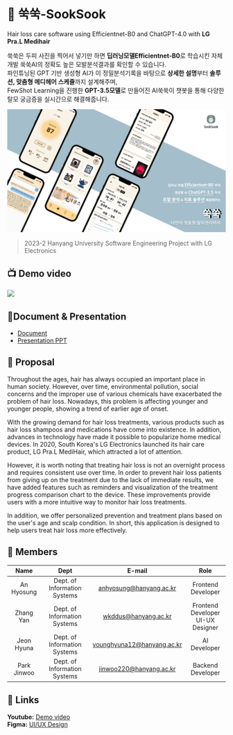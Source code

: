 # 🌱 쑥쑥-SookSook
Hair loss care software using Efficientnet-B0 and ChatGPT-4.0 with **LG Pra.L Medihair**  

쑥쑥은 두피 사진을 찍어서 넣기만 하면 **딥러닝모델Efficientnet-B0**로 학습시킨 자체개발 쑥쑥AI의 정확도 높은 모발분석결과를 확인할 수 있습니다.   
파인튜닝된 GPT 기반 생성형 AI가 이 정밀분석기록을 바탕으로 **상세한 설명**부터 **솔루션, 맞춤형 메디헤어 스케줄**까지 설계해주며,   
FewShot Learning을 진행한 **GPT-3.5모델**로 만들어진 AI쑥쑥이 챗봇을 통해 다양한 탈모 궁금증을 실시간으로 해결해줍니다.

![image](https://github.com/SEproject-Medihair/.github/blob/main/profile/img/sooksook.png)
> 2023-2 Hanyang University Software Engineering Project with LG Electronics 

##  📺 Demo video
[![](https://res.cloudinary.com/marcomontalbano/image/upload/v1702617939/video_to_markdown/images/youtube--QaqtlO3Avdo-c05b58ac6eb4c4700831b2b3070cd403.jpg)](https://www.youtube.com/watch?v=QaqtlO3Avdo "")

## 📁Document & Presentation

- [Document](https://github.com/SEproject-Medihair/Document/blob/main/SookSook.pdf)
- [Presentation PPT](https://github.com/SEproject-Medihair/Document/blob/main/%EC%91%A5%EC%91%A5_%EC%B5%9C%EC%A2%85%EB%B0%9C%ED%91%9C%EC%9E%90%EB%A3%8C.pdf)

## 📖 Proposal
Throughout the ages, hair has always occupied an important place in human society. However, over time, environmental pollution, social concerns and the improper use of various chemicals have exacerbated the problem of hair loss. Nowadays, this problem is affecting younger and younger people, showing a trend of earlier age of onset.   

With the growing demand for hair loss treatments, various products such as hair loss shampoos and medications have come into existence. In addition, advances in technology have made it possible to popularize home medical devices. In 2020, South Korea's LG Electronics launched its hair care product, LG Pra.L MediHair, which attracted a lot of attention.

However, it is worth noting that treating hair loss is not an overnight process and requires consistent use over time. In order to prevent hair loss patients from giving up on the treatment due to the lack of immediate results, we have added features such as reminders and visualization of the treatment progress comparison chart to the device. These improvements provide users with a more intuitive way to monitor hair loss treatments.   

In addition, we offer personalized prevention and treatment plans based on the user's age and scalp condition. In short, this application is designed to help users treat hair loss more effectively.

## 👥 Members
| Name | Dept | E-mail | Role |
|   :---:    |     :---:      |      :---:      |   :---:   |
|An Hyosung| Dept. of Information Systems| anhyosung@hanyang.ac.kr|Frontend Developer|
|Zhang Yan| Dept. of Information Systems| wkddus@hanyang.ac.kr|Frontend Developer<br>UI-UX Designer|
| Jeon Hyuna| Dept. of Information Systems|younghyuna12@hanyang.ac.kr|AI Developer|
| Park Jinwoo| Dept. of Information Systems|jinwoo220@hanyang.ac.kr|Backend Developer|

## 🔗 Links
**Youtube:** [Demo video](https://youtu.be/QaqtlO3Avdo)  
**Figma:** [UI/UX Design](https://www.figma.com/file/TQvkcv6MngYZaDZarLRHRp/SookSook?type=design&node-id=0%3A1&mode=design&t=dX2A5mWlkP2sPrgB-1)

